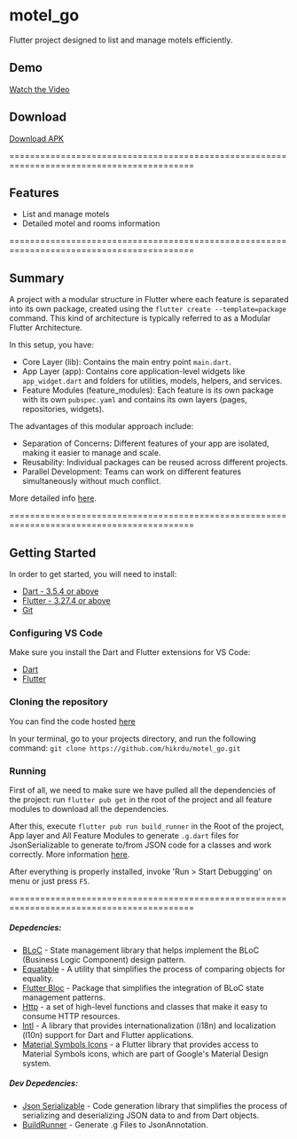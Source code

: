 # motel_go

Flutter project designed to list and manage motels efficiently.

## Demo

[Watch the Video](https://raw.githubusercontent.com/hikrdu/motel_go/master/artifacts/motel_go.mp4)

## Download

[Download APK](https://raw.githubusercontent.com/hikrdu/motel_go/master/artifacts/motel_go.apk)

==========================================================================================

## Features

- List and manage motels
- Detailed motel and rooms information

==========================================================================================

## Summary

A project with a modular structure in Flutter where each feature is separated into its own package, created using the `flutter create --template=package` command. This kind of architecture is typically referred to as a Modular Flutter Architecture.

In this setup, you have:

- Core Layer (lib): Contains the main entry point `main.dart`.
- App Layer (app): Contains core application-level widgets like `app_widget.dart` and folders for utilities, models, helpers, and services.
- Feature Modules (feature_modules): Each feature is its own package with its own `pubspec.yaml` and contains its own layers (pages, repositories, widgets).

The advantages of this modular approach include:
- Separation of Concerns: Different features of your app are isolated, making it easier to manage and scale.
- Reusability: Individual packages can be reused across different projects.
- Parallel Development: Teams can work on different features simultaneously without much conflict.

More detailed info [here](https://github.com/hikrdu/motel_go/blob/master/feature-based-architecture.pdf).

==========================================================================================

## Getting Started

In order to get started, you will need to install:
- [Dart - 3.5.4 or above](https://dart.dev/get-dart)
- [Flutter - 3.27.4 or above](https://docs.flutter.dev/get-started/install)
- [Git](https://git-scm.com/)


### Configuring VS Code
Make sure you install the Dart and Flutter extensions for VS Code:
- [Dart](https://marketplace.visualstudio.com/items?itemName=Dart-Code.dart-code)
- [Flutter](https://marketplace.visualstudio.com/items?itemName=Dart-Code.flutter)

### Cloning the repository

You can find the code hosted [here](https://github.com/hikrdu/motel_go.git)

In your terminal, go to your projects directory, and run the following command: `git clone https://github.com/hikrdu/motel_go.git` 


### Running

First of all, we need to make sure we have pulled all the dependencies of the project: run `flutter pub get` in the root of the project and all feature modules to download all the dependencies.

After this, execute `flutter pub run build_runner` in the Root of the project, App layer and All Feature Modules to generate `.g.dart` files for JsonSerializable to generate to/from JSON code for a classes and work correctly. More information [here](https://pub.dev/packages/json_serializable).

After everything is properly installed, invoke 'Run > Start Debugging' on menu or just press `F5`.

==========================================================================================

##### Depedencies:

- [BLoC](https://pub.dev/packages/bloc) - State management library that helps implement the BLoC (Business Logic Component) design pattern.
- [Equatable](https://pub.dev/packages/equatable) - A utility that simplifies the process of comparing objects for equality.
- [Flutter Bloc](https://pub.dev/packages/flutter_bloc) - Package that simplifies the integration of BLoC state management patterns.
- [Http](https://pub.dev/packages/http) - a set of high-level functions and classes that make it easy to consume HTTP resources.
- [Intl](https://pub.dev/packages/intl) - A library that provides internationalization (i18n) and localization (l10n) support for Dart and Flutter applications.
- [Material Symbols Icons](https://pub.dev/packages/material_symbols_icons) - a Flutter library that provides access to Material Symbols icons, which are part of Google's Material Design system.

##### Dev Depedencies:
- [Json Serializable](https://pub.dev/packages/json_serializable) - Code generation library that simplifies the process of serializing and deserializing JSON data to and from Dart objects.
- [BuildRunner](http://pub.dev/packages/build_runner) - Generate .g Files to JsonAnnotation.

